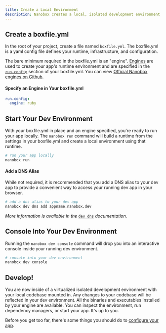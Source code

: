 ```yaml
---
title: Create a Local Environment
description: Nanobox creates a local, isolated development environment, avoiding the normal local 'stack of cards'.
---
```


## Create a boxfile.yml
In the root of your project, create a file named `boxfile.yml`. The boxfile.yml is a yaml config file defines your runtime, infrastructure, and  configuration.

The bare minimum required in the boxfile.yml is an "engine". [Engines](/engines/) are used to create your app's runtime environment and are specified in the [`run.config`](/boxfile/run-config/) section of your boxfile.yml. You can view [Official Nanobox engines on Github](https://github.com/nanobox-io/?utf8=%E2%9C%93&query=nanobox-engine).

#### Specify an Engine in Your boxfile.yml

```yaml
run.config:
  engine: ruby
```

## Start Your Dev Environment
With your boxfile.yml in place and an engine specified, you're ready to run your app locally. The `nanobox run` command will build a runtime from the settings in your boxfile.yml and create a local environment using that runtime.
 
```bash
# run your app locally
nanobox run
```

#### Add a DNS Alias
While not required, it is recommended that you add a DNS alias to your dev app to provide a convenient way to access your running dev app in your browser.

```bash
# add a dns alias to your dev app
nanobox dev dns add appname.nanobox.dev
```

*More information is available in the* [`dev dns`](/cli/dev/dns/) *documentation.*

## Console Into Your Dev Environment
Running the `nanobox dev console` command will drop you into an interactive console inside your running dev environment.

```bash
# console into your dev environment
nanobox dev console
```

## Develop!
You are now inside of a virtualized isolated development environment with your local codebase mounted in. Any changes to your codebase will be reflected in your dev environment. All the binaries and executables installed by your engine are available. You can inspect the environment, run dependency managers, or start your app. It's up to you.

Before you get too far, there's some things you should do to [configure your app](/getting-started/configure-app/).
